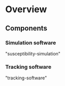 # Overview

## Components

### Simulation software
"susceptibility-simulation"

### Tracking software
"tracking-software"